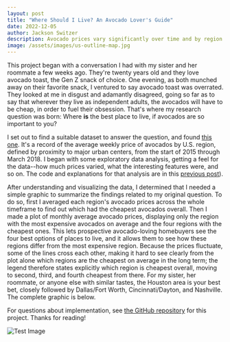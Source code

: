 ```yaml
---
layout: post
title: "Where Should I Live? An Avocado Lover's Guide"
date: 2022-12-05
author: Jackson Switzer
description: Avocado prices vary significantly over time and by region. If you want to live somewhere where avocados are cheap, this post will show you the best regions to choose and how avocado prices fluctuated in those regions over a three-year period (and, for comparison, in the region with the most expensive avocados).
image: /assets/images/us-outline-map.jpg
---
```


This project began with a conversation I had with my sister and her roommate a few weeks ago. They're twenty years old and they love avocado toast, the Gen Z snack of choice. One evening, as both munched away on their favorite snack, I ventured to say avocado toast was overrated. They looked at me in disgust and adamantly disagreed, going so far as to say that wherever they live as independent adults, the avocados will have to be cheap, in order to fuel their obsession. That's where my research question was born: Where **is** the best place to live, if avocados are so important to you?

I set out to find a suitable dataset to answer the question, and found [this one](https://www.kaggle.com/datasets/neuromusic/avocado-prices). It's a record of the average weekly price of avocados by U.S. region, defined by proximity to major urban centers, from the start of 2015 through March 2018. I began with some exploratory data analysis, getting a feel for the data--how much prices varied, what the interesting features were, and so on. The code and explanations for that analysis are in this [previous post](https://jacksonswitzer.github.io/statistically-insignificant/2022/11/13/Exploring-Avocados.html)).

After understanding and visualizing the data, I determined that I needed a simple graphic to summarize the findings related to my original question. To do so, first I averaged each region's avocado prices across the whole timeframe to find out which had the cheapest avocados overall. Then I made a plot of monthly average avocado prices, displaying only the region with the most expensive avocados on average and the four regions with the cheapest ones. This lets prospective avocado-loving homebuyers see the four best options of places to live, and it allows them to see how these regions differ from the most expensive region. Because the prices fluctuate, some of the lines cross each other, making it hard to see clearly from the plot alone which regions are the cheapest on average in the long term; the legend therefore states explicitly which region is cheapest overall, moving to second, third, and fourth cheapest from there. For my sister, her roommate, or anyone else with similar tastes, the Houston area is your best bet, closely followed by Dallas/Fort Worth, Cincinnati/Dayton, and Nashville. The complete graphic is below.

For questions about implementation, see [the GitHub repository](https://github.com/jacksonswitzer/avocado_eda/tree/master) for this project. Thanks for reading!

![Test Image](https://raw.githubusercontent.com/jacksonswitzer/statistically-insignificant/main/assets/images/us-outline-map.jpg)
